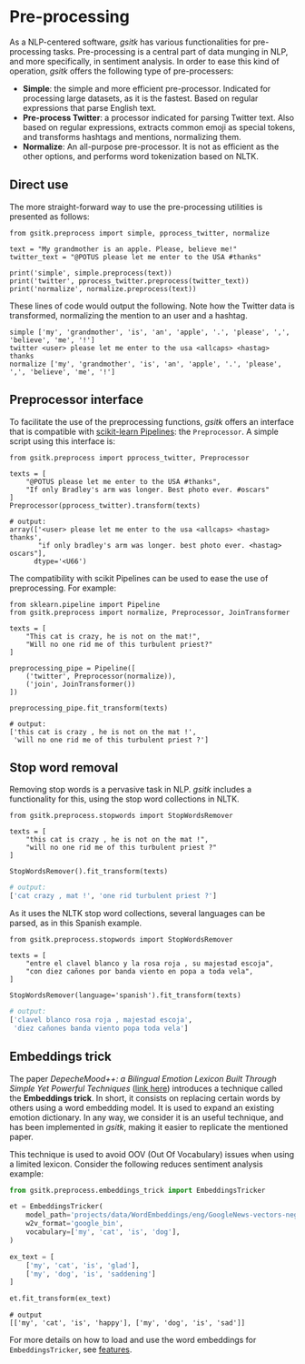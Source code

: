 # Pre-processing

As a NLP-centered software, _gsitk_ has various functionalities for pre-processing tasks.
Pre-processing is a central part of data munging in NLP, and more specifically, in sentiment analysis.
In order to ease this kind of operation, _gsitk_ offers the following type of pre-processers:

* **Simple**: the simple and more efficient pre-processor. Indicated for processing large datasets, as it is the fastest. Based on regular expressions that parse English text.
* **Pre-process Twitter**: a processor indicated for parsing Twitter text. Also based on regular expressions, extracts common emoji as special tokens, and transforms hashtags and mentions, normalizing them.
* **Normalize**: An all-purpose pre-processor. It is not as efficient as the other options, and performs word tokenization based on NLTK.

## Direct use

The more straight-forward way to use the pre-processing utilities is presented as follows:

```python3
from gsitk.preprocess import simple, pprocess_twitter, normalize

text = "My grandmother is an apple. Please, believe me!"
twitter_text = "@POTUS please let me enter to the USA #thanks"

print('simple', simple.preprocess(text))
print('twitter', pprocess_twitter.preprocess(twitter_text))
print('normalize', normalize.preprocess(text))
```

These lines of code would output the following. Note how the Twitter data is transformed, normalizing the mention to an user and a hashtag.

```
simple ['my', 'grandmother', 'is', 'an', 'apple', '.', 'please', ',', 'believe', 'me', '!']
twitter <user> please let me enter to the usa <allcaps> <hastag> thanks
normalize ['my', 'grandmother', 'is', 'an', 'apple', '.', 'please', ',', 'believe', 'me', '!']
```

## Preprocessor interface

To facilitate the use of the preprocessing functions, _gsitk_ offers an interface that is compatible with [scikit-learn Pipelines](https://scikit-learn.org/stable/modules/compose.html): the `Preprocessor`.
A simple script using this interface is:

```python3
from gsitk.preprocess import pprocess_twitter, Preprocessor

texts = [
    "@POTUS please let me enter to the USA #thanks",
    "If only Bradley's arm was longer. Best photo ever. #oscars"
]
Preprocessor(pprocess_twitter).transform(texts)
```

```
# output:
array(['<user> please let me enter to the usa <allcaps> <hastag> thanks',
       "if only bradley's arm was longer. best photo ever. <hastag> oscars"],
      dtype='<U66')
```

The compatibility with scikit Pipelines can be used to ease the use of preprocessing.
For example:

```python3
from sklearn.pipeline import Pipeline
from gsitk.preprocess import normalize, Preprocessor, JoinTransformer

texts = [
    "This cat is crazy, he is not on the mat!",
    "Will no one rid me of this turbulent priest?"
]

preprocessing_pipe = Pipeline([
    ('twitter', Preprocessor(normalize)),
    ('join', JoinTransformer())
])

preprocessing_pipe.fit_transform(texts)
```

```
# output:
['this cat is crazy , he is not on the mat !',
 'will no one rid me of this turbulent priest ?']
```


## Stop word removal

Removing stop words is a pervasive task in NLP.
_gsitk_ includes a functionality for this, using the stop word collections in NLTK.

```python3
from gsitk.preprocess.stopwords import StopWordsRemover

texts = [
    "this cat is crazy , he is not on the mat !",
    "will no one rid me of this turbulent priest ?"
]

StopWordsRemover().fit_transform(texts)
```

```python
# output:
['cat crazy , mat !', 'one rid turbulent priest ?']
```

As it uses the NLTK stop word collections, several languages can be parsed, as in this Spanish example.

```python3
from gsitk.preprocess.stopwords import StopWordsRemover

texts = [
    "entre el clavel blanco y la rosa roja , su majestad escoja",
    "con diez cañones por banda viento en popa a toda vela",
]

StopWordsRemover(language='spanish').fit_transform(texts)
```

```python
# output:
['clavel blanco rosa roja , majestad escoja',
 'diez cañones banda viento popa toda vela']
```

## Embeddings trick

The paper _DepecheMood++: a Bilingual Emotion Lexicon Built Through Simple Yet Powerful Techniques_ ([link here](https://doi.org/10.1109/TAFFC.2019.2934444)) introduces a technique called the **Embeddings trick**.
In short, it consists on replacing certain words by others using a word embedding model.
It is used to expand an existing emotion dictionary.
In any way, we consider it is an useful technique, and has been implemented in _gsitk_, making it easier to replicate the mentioned paper.

This technique is used to avoid OOV (Out Of Vocabulary) issues when using a limited lexicon.
Consider the following reduces sentiment analysis example:

```python
from gsitk.preprocess.embeddings_trick import EmbeddingsTricker

et = EmbeddingsTricker(
    model_path='projects/data/WordEmbeddings/eng/GoogleNews-vectors-negative300.bin',
    w2v_format='google_bin',
    vocabulary=['my', 'cat', 'is', 'dog'],
)

ex_text = [
    ['my', 'cat', 'is', 'glad'],
    ['my', 'dog', 'is', 'saddening']
]

et.fit_transform(ex_text)
```

```
# output
[['my', 'cat', 'is', 'happy'], ['my', 'dog', 'is', 'sad']]
```

For more details on how to load and use the word embeddings for `EmbeddingsTricker`, see [features](features.md#word2vecfeatures).

